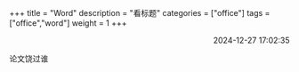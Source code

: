 +++
title = "Word"
description = "看标题"
categories = ["office"]
tags = ["office","word"]
weight = 1
+++
<p align="right">2024-12-27   17:02:35</p>

论文饶过谁